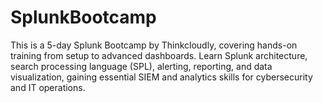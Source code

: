 # SplunkBootcamp
This is a 5-day Splunk Bootcamp by Thinkcloudly, covering hands-on training from setup to advanced dashboards. Learn Splunk architecture, search processing language (SPL), alerting, reporting, and data visualization, gaining essential SIEM and analytics skills for cybersecurity and IT operations.
